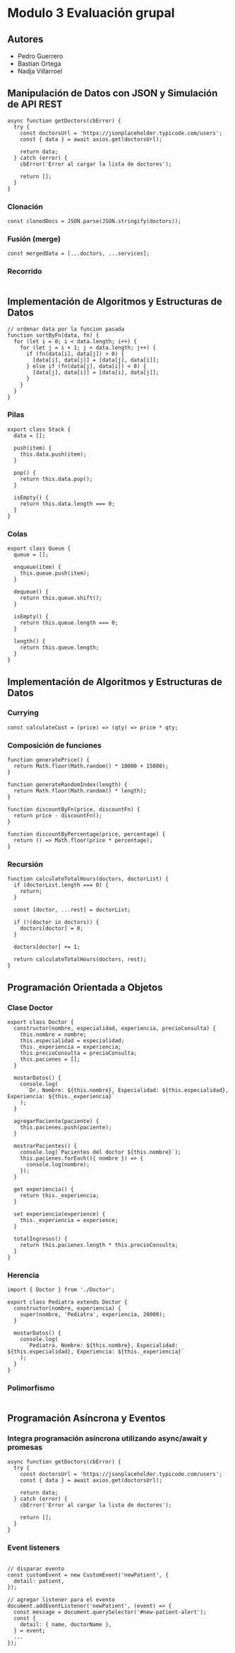 # Modulo 3 Evaluación grupal

## Autores

- Pedro Guerrero
- Bastian Ortega
- Nadja Villarroel

## Manipulación de Datos con JSON y Simulación de API REST

```
async function getDoctors(cbError) {
  try {
    const doctorsUrl = 'https://jsonplaceholder.typicode.com/users';
    const { data } = await axios.get(doctorsUrl);

    return data;
  } catch (error) {
    cbError('Error al cargar la lista de doctores');

    return [];
  }
}
```

### Clonación

```
const clonedDocs = JSON.parse(JSON.stringify(doctors));
```

### Fusión (merge)

```
const mergedData = [...doctors, ...services];
```

### Recorrido

```

```

## Implementación de Algoritmos y Estructuras de Datos

```
// ordenar data por la funcion pasada
function sortByFn(data, fn) {
  for (let i = 0; i < data.length; i++) {
    for (let j = i + 1; j < data.length; j++) {
      if (fn(data[i], data[j]) > 0) {
        [data[i], data[j]] = [data[j], data[i]];
      } else if (fn(data[j], data[i]) < 0) {
        [data[j], data[i]] = [data[i], data[j]];
      }
    }
  }
}
```

### Pilas

```
export class Stack {
  data = [];

  push(item) {
    this.data.push(item);
  }

  pop() {
    return this.data.pop();
  }

  isEmpty() {
    return this.data.length === 0;
  }
}
```

### Colas

```
export class Queue {
  queue = [];

  enqueue(item) {
    this.queue.push(item);
  }

  dequeue() {
    return this.queue.shift();
  }

  isEmpty() {
    return this.queue.length === 0;
  }

  length() {
    return this.queue.length;
  }
}

```

## Implementación de Algoritmos y Estructuras de Datos

### Currying

```
const calculateCost = (price) => (qty) => price * qty;
```

### Composición de funciones

```
function generatePrice() {
  return Math.floor(Math.random() * 10000 + 15000);
}

function generateRandomIndex(length) {
  return Math.floor(Math.random() * length);
}

function discountByFn(price, discountFn) {
  return price - discountFn();
}

function discountByPercentage(price, percentage) {
  return () => Math.floor(price * percentage);
}
```

### Recursión

```
function calculateTotalHours(doctors, doctorList) {
  if (doctorList.length === 0) {
    return;
  }

  const [doctor, ...rest] = doctorList;

  if (!(doctor in doctors)) {
    doctors[doctor] = 0;
  }

  doctors[doctor] += 1;

  return calculateTotalHours(doctors, rest);
}
```

## Programación Orientada a Objetos

### Clase Doctor

```
export class Doctor {
  constructor(nombre, especialidad, experiencia, precioConsulta) {
    this.nombre = nombre;
    this.especialidad = especialidad;
    this._experiencia = experiencia;
    this.precioConsulta = precioConsulta;
    this.pacienes = [];
  }

  mostarDatos() {
    console.log(
      `Dr. Nombre: ${this.nombre}, Especialidad: ${this.especialidad}, Experiencia: ${this._experiencia}`
    );
  }

  agregarPaciente(paciente) {
    this.pacienes.push(paciente);
  }

  mostrarPacientes() {
    console.log(`Pacientes del doctor ${this.nombre}`);
    this.pacienes.forEach(({ nombre }) => {
      console.log(nombre);
    });
  }

  get experiencia() {
    return this._experiencia;
  }

  set experiencia(experience) {
    this._experiencia = experience;
  }

  totalIngresos() {
    return this.pacienes.length * this.precioConsulta;
  }
}
```

### Herencia

```
import { Doctor } from './Doctor';

export class Pediatra extends Doctor {
  constructor(nombre, experiencia) {
    super(nombre, 'Pediatra', experiencia, 20000);
  }

  mostarDatos() {
    console.log(
      `Pediatra. Nombre: ${this.nombre}, Especialidad: ${this.especialidad}, Experiencia: ${this._experiencia}`
    );
  }
}

```

### Polimorfismo

```

```

## Programación Asíncrona y Eventos

### Integra programación asíncrona utilizando async/await y promesas

```
async function getDoctors(cbError) {
  try {
    const doctorsUrl = 'https://jsonplaceholder.typicode.com/users';
    const { data } = await axios.get(doctorsUrl);

    return data;
  } catch (error) {
    cbError('Error al cargar la lista de doctores');

    return [];
  }
}
```

### Event listeners

```

// disparar evento
const customEvent = new CustomEvent('newPatient', {
  detail: patient,
});

// agregar listener para el evento
document.addEventListener('newPatient', (event) => {
  const message = document.querySelector('#new-patient-alert');
  const {
    detail: { name, doctorName },
  } = event;
  ...
});
```
